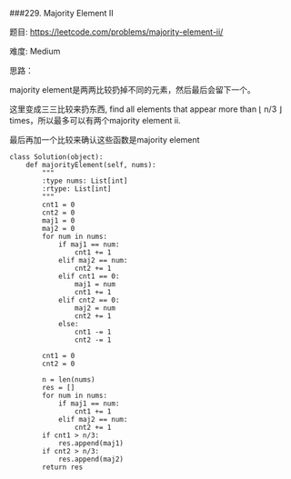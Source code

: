 ###229. Majority Element II



题目:
<https://leetcode.com/problems/majority-element-ii/>


难度:
Medium

思路：

majority element是两两比较扔掉不同的元素，然后最后会留下一个。

这里变成三三比较来扔东西, find all elements that appear more than ⌊ n/3 ⌋ times，所以最多可以有两个majority element ii.


最后再加一个比较来确认这些函数是majority element

```
class Solution(object):
    def majorityElement(self, nums):
        """
        :type nums: List[int]
        :rtype: List[int]
        """
        cnt1 = 0
        cnt2 = 0
        maj1 = 0
        maj2 = 0
        for num in nums:
        	if maj1 == num:
        		cnt1 += 1
        	elif maj2 == num:
        		cnt2 += 1
        	elif cnt1 == 0:
        		maj1 = num
        		cnt1 += 1
        	elif cnt2 == 0:
        		maj2 = num
        		cnt2 += 1
        	else:
        		cnt1 -= 1
        		cnt2 -= 1

        cnt1 = 0
        cnt2 = 0

        n = len(nums)
        res = []
        for num in nums:
        	if maj1 == num:
        		cnt1 += 1
        	elif maj2 == num:
        		cnt2 += 1
        if cnt1 > n/3:
        	res.append(maj1)
        if cnt2 > n/3:
        	res.append(maj2)
        return res
```